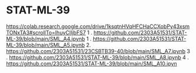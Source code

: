 # STAT-ML-39
https://colab.research.google.com/drive/1ksqtnHVqHFCHaCCXobPy43xsmTONxTA3#scrollTo=IhuyClIjbFS7
1 . https://github.com/2303A51531/STAT-ML-39/blob/main/SML_A4.ipynb
1 . https://github.com/2303A51531/STAT-ML-39/blob/main/SML_A5.ipynb
2. https://github.com/2303A51531/23CSBTB39-40/blob/main/SML_A7.ipynb
3 . https://github.com/2303A51531/STAT-ML-39/blob/main/SML_A8.ipynb
4 . https://github.com/2303A51531/STAT-ML-39/blob/main/SML_A10.ipyn


